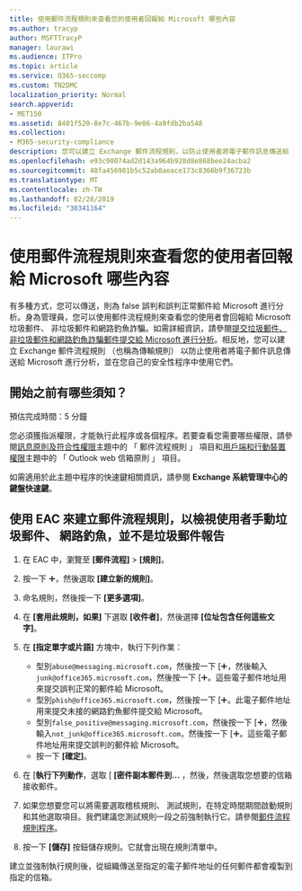 ```yaml
---
title: 使用郵件流程規則來查看您的使用者回報給 Microsoft 哪些內容
ms.author: tracyp
author: MSFTTracyP
manager: laurawi
ms.audience: ITPro
ms.topic: article
ms.service: O365-seccomp
ms.custom: TN2DMC
localization_priority: Normal
search.appverid:
- MET150
ms.assetid: 8401f520-8e7c-467b-9e06-4a9fdb2ba548
ms.collection:
- M365-security-compliance
description: 您可以建立 Exchange 郵件流程規則，以防止使用者將電子郵件訊息傳送給 Microsoft 進行分析，並在您自己的安全性程序中使用它們
ms.openlocfilehash: e93c90074ad2d143a964b928d8e868bee24acba2
ms.sourcegitcommit: 48fa456981b5c52ab8aeace173c8366b9f36723b
ms.translationtype: MT
ms.contentlocale: zh-TW
ms.lasthandoff: 02/28/2019
ms.locfileid: "30341164"
---
```

# <a name="use-mail-flow-rules-to-see-what-your-users-are-reporting-to-microsoft"></a>使用郵件流程規則來查看您的使用者回報給 Microsoft 哪些內容

有多種方式，您可以傳送，則為 false 誤判和誤判正常郵件給 Microsoft 進行分析。身為管理員，您可以使用郵件流程規則來查看您的使用者會回報給 Microsoft 垃圾郵件、 非垃圾郵件和網路釣魚詐騙。如需詳細資訊，請參閱[提交垃圾郵件、 非垃圾郵件和網路釣魚詐騙郵件提交給 Microsoft 進行分析](submit-spam-non-spam-and-phishing-scam-messages-to-microsoft-for-analysis.md)。相反地，您可以建立 Exchange 郵件流程規則 （也稱為傳輸規則） 以防止使用者將電子郵件訊息傳送給 Microsoft 進行分析，並在您自己的安全性程序中使用它們。
  
## <a name="what-do-you-need-to-know-before-you-begin"></a>開始之前有哪些須知？

預估完成時間：5 分鐘
  
您必須獲指派權限，才能執行此程序或各個程序。若要查看您需要哪些權限，請參閱[訊息原則及符合性權限](http://technet.microsoft.com/library/ec4d3b9f-b85a-4cb9-95f5-6fc149c3899b.aspx)主題中的 「 郵件流程規則 」 項目和[用戶端和行動裝置權限](http://technet.microsoft.com/library/57eca42a-5a7f-4c65-89f0-7a84f2dbea19.aspx)主題中的 「 Outlook web 信箱原則 」 項目。 
  
如需適用於此主題中程序的快速鍵相關資訊，請參閱 **Exchange 系統管理中心的鍵盤快速鍵**。
  
## <a name="use-the-eac-to-create-a-mail-flow-rule-to-view-users-manual-junk-phishing-and-not-junk-reports"></a>使用 EAC 來建立郵件流程規則，以檢視使用者手動垃圾郵件、 網路釣魚，並不是垃圾郵件報告

1. 在 EAC 中，瀏覽至 **[郵件流程]** \> **[規則]**。
    
2. 按一下 ![加入圖示](media/ITPro-EAC-AddIcon.gif)，然後選取 **[建立新的規則]**。
    
3. 命名規則，然後按一下 **[更多選項]**。
    
4. 在 **[套用此規則，如果]** 下選取 **[收件者]**，然後選擇 **[位址包含任何這些文字]**。
    
5. 在 **[指定單字或片語]** 方塊中，執行下列作業： 
    - 型別`abuse@messaging.microsoft.com`，然後按一下 [![加入圖示](media/ITPro-EAC-AddIcon.gif)，然後輸入`junk@office365.microsoft.com`，然後按一下 [![加入圖示](media/ITPro-EAC-AddIcon.gif)。這些電子郵件地址用來提交誤判正常的郵件給 Microsoft。
    - 型別`phish@office365.microsoft.com`，然後按一下 [![加入圖示](media/ITPro-EAC-AddIcon.gif)。此電子郵件地址用來提交未接的網路釣魚郵件提交給 Microsoft。
    - 型別`false_positive@messaging.microsoft.com`，然後按一下 [![加入圖示](media/ITPro-EAC-AddIcon.gif)，然後輸入`not_junk@office365.microsoft.com`，然後按一下 [![加入圖示](media/ITPro-EAC-AddIcon.gif)。這些電子郵件地址用來提交誤判的郵件給 Microsoft。
    - 按一下 **[確定]**。
    
6. 在 [**執行下列動作**，選取 [ **[密件副本郵件到...** ，然後，然後選取您想要的信箱接收郵件。 
    
7. 如果您想要您可以將需要選取稽核規則、 測試規則，在特定時間期間啟動規則和其他選取項目。我們建議您測試規則一段之前強制執行它。請參閱[郵件流程規則程序](https://docs.microsoft.com/Exchange/policy-and-compliance/mail-flow-rules/mail-flow-rule-procedures)。 
    
8. 按一下 **[儲存]** 按鈕儲存規則。它就會出現在規則清單中。 
    
建立並強制執行規則後，從組織傳送至指定的電子郵件地址的任何郵件都會複製到指定的信箱。
  


